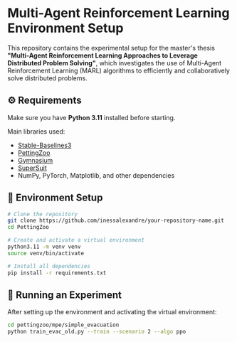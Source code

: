 # Multi-Agent Reinforcement Learning Environment Setup

This repository contains the experimental setup for the master's thesis **"Multi-Agent Reinforcement Learning Approaches to Leverage Distributed Problem Solving"**, which investigates the use of Multi-Agent Reinforcement Learning (MARL) algorithms to efficiently and collaboratively solve distributed problems.

## ⚙️ Requirements

Make sure you have **Python 3.11** installed before starting.

Main libraries used:

- [Stable-Baselines3](https://github.com/DLR-RM/stable-baselines3)
- [PettingZoo](https://www.pettingzoo.ml/)
- [Gymnasium](https://gymnasium.farama.org/)
- [SuperSuit](https://github.com/Farama-Foundation/SuperSuit)
- NumPy, PyTorch, Matplotlib, and other dependencies

## 🔧 Environment Setup

```bash
# Clone the repository
git clone https://github.com/inessalexandre/your-repository-name.git
cd PettingZoo

# Create and activate a virtual environment
python3.11 -m venv venv
source venv/bin/activate

# Install all dependencies
pip install -r requirements.txt
```

## 🚀 Running an Experiment

After setting up the environment and activating the virtual environment:

```bash
cd pettingzoo/mpe/simple_evacuation
python train_evac_old.py --train --scenario 2 --algo ppo

```
